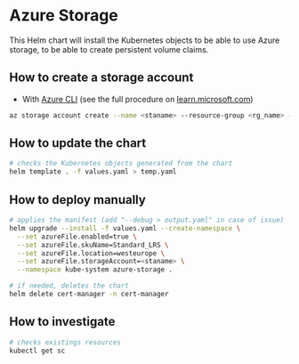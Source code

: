 # Azure Storage

This Helm chart will install the Kubernetes objects to be able to use Azure storage, to be able to create persistent volume claims.

## How to create a storage account

* With [Azure CLI](https://learn.microsoft.com/en-us/cli/azure/) (see the full procedure on [learn.microsoft.com](https://learn.microsoft.com/en-us/azure/storage/common/storage-account-create?tabs=azure-cli))

```bash
az storage account create --name <staname> --resource-group <rg_name> --location westeurope --sku Standard_LRS --kind StorageV2
```

## How to update the chart

```bash
# checks the Kubernetes objects generated from the chart
helm template . -f values.yaml > temp.yaml
```

## How to deploy manually

```bash
# applies the manifest (add "--debug > output.yaml" in case of issue)
helm upgrade --install -f values.yaml --create-namespace \
  --set azureFile.enabled=true \
  --set azureFile.skuName=Standard_LRS \
  --set azureFile.location=westeurope \
  --set azureFile.storageAccount=<staname> \
  --namespace kube-system azure-storage .

# if needed, deletes the chart
helm delete cert-manager -n cert-manager
```

## How to investigate

```bash
# checks existings resources
kubectl get sc
```
